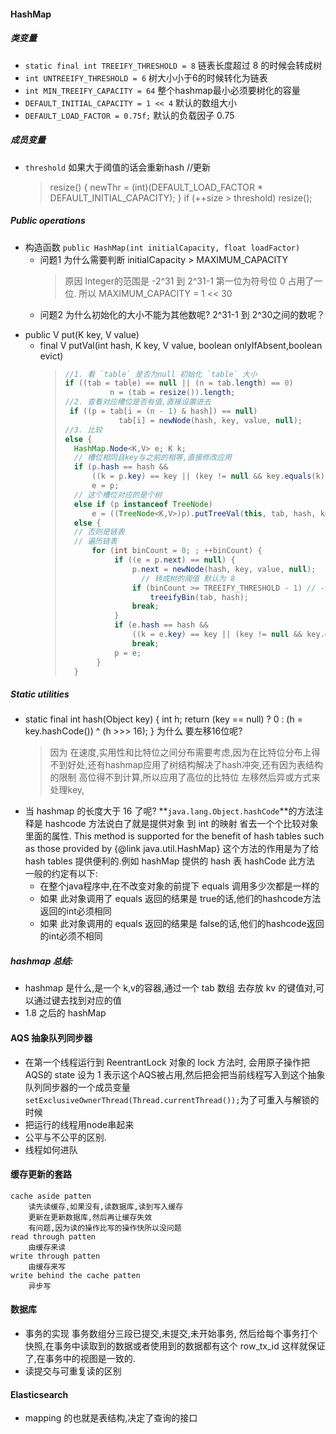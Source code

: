 #### HashMap
##### 类变量
- `static final int TREEIFY_THRESHOLD = 8`
    链表长度超过 8 的时候会转成树
- `int UNTREEIFY_THRESHOLD = 6` 
    树大小小于6的时候转化为链表
- `int MIN_TREEIFY_CAPACITY = 64`
    整个hashmap最小必须要树化的容量
- `DEFAULT_INITIAL_CAPACITY = 1 << 4`
    默认的数组大小
- `DEFAULT_LOAD_FACTOR = 0.75f;`
    默认的负载因子 0.75 
##### 成员变量
-  `threshold` 
    如果大于阈值的话会重新hash
    //更新
    > resize() {
    > newThr = (int)(DEFAULT_LOAD_FACTOR * DEFAULT_INITIAL_CAPACITY);
    > }
    > if (++size > threshold)
    >           resize();

##### Public operations
- 构造函数
`public HashMap(int initialCapacity, float loadFactor)`
  - 问题1 为什么需要判断 initialCapacity > MAXIMUM_CAPACITY
    > 原因 Integer的范围是 -2^31 到 2^31-1 第一位为符号位 0 占用了一位.
    > 所以 MAXIMUM_CAPACITY = 1 << 30 
  - 问题2 为什么初始化的大小不能为其他数呢? 2^31-1 到 2^30之间的数呢？
    >
- public V put(K key, V value) 
  - final V putVal(int hash, K key, V value, boolean onlyIfAbsent,boolean evict) 
    > 
    > ```java 
    > //1. 看 `table` 是否为null 初始化 `table` 大小 
    > if ((tab = table) == null || (n = tab.length) == 0)
    >           n = (tab = resize()).length;
    > //2. 查看对应槽位是否有值,直接设置进去
    >  if ((p = tab[i = (n - 1) & hash]) == null)
    >             tab[i] = newNode(hash, key, value, null);
    > //3. 比较
    > else {
    >   HashMap.Node<K,V> e; K k;
    >   // 槽位相同且key与之前的相等,直接修改应用
    >   if (p.hash == hash &&
    >       ((k = p.key) == key || (key != null && key.equals(k))))
    >       e = p;
    >   // 这个槽位对应的是个树
    >   else if (p instanceof TreeNode)
    >       e = ((TreeNode<K,V>)p).putTreeVal(this, tab, hash, key, value);
    >   else {
    >   // 否则是链表
    >   // 遍历链表
    >       for (int binCount = 0; ; ++binCount) {
    >            if ((e = p.next) == null) {
    >                p.next = newNode(hash, key, value, null);
    >                  // 转成树的阈值 默认为 8 
    >                if (binCount >= TREEIFY_THRESHOLD - 1) // -1 for 1st
    >                    treeifyBin(tab, hash);
    >                break;
    >            }
    >            if (e.hash == hash &&
    >                ((k = e.key) == key || (key != null && key.equals(k))))
    >                break;
    >            p = e;
    >        }
    >   }
    > 
    > ```
##### Static utilities

- static final int hash(Object key) {
          int h;
          return (key == null) ? 0 : (h = key.hashCode()) ^ (h >>> 16);
      } 为什么 要左移16位呢?
    > 因为 在速度,实用性和比特位之间分布需要考虑,因为在比特位分布上得不到好处,还有hashmap应用了树结构解决了hash冲突,还有因为表结构的限制 高位得不到计算,所以应用了高位的比特位 左移然后异或方式来处理key,
- 当 hashmap 的长度大于 16 了呢?
    **`java.lang.Object.hashCode`**的方法注释是
    hashcode 方法说白了就是提供对象 到 int 的映射 省去一个个比较对象里面的属性.
  This method is supported for the benefit of hash tables such as those provided by {@link java.util.HashMap}
  这个方法的作用是为了给hash tables 提供便利的.例如 hashMap 提供的 hash 表
  hashCode 
  此方法 一般的约定有以下:
   - 在整个java程序中,在不改变对象的前提下 equals 调用多少次都是一样的
   - 如果 此对象调用了 equals 返回的结果是 true的话,他们的hashcode方法返回的int必须相同
   - 如果 此对象调用的 equals 返回的结果是 false的话,他们的hashcode返回的int必须不相同
   
##### hashmap 总结:
   - hashmap 是什么,是一个 k,v的容器,通过一个 tab 数组 去存放 kv 的键值对,可以通过键去找到对应的值
   - 1.8 之后的 hashMap

#### AQS 抽象队列同步器
   - 在第一个线程运行到 ReentrantLock 对象的 lock 方法时, 会用原子操作把 AQS的 state 设为 1 表示这个AQS被占用,然后把会把当前线程写入到这个抽象队列同步器的一个成员变量`setExclusiveOwnerThread(Thread.currentThread());`为了可重入与解锁的时候
   - 把运行的线程用node串起来
   - 公平与不公平的区别.
   - 线程如何进队
#### 缓存更新的套路
    cache aside patten
        读先读缓存,如果没有,读数据库,读到写入缓存
        更新在更新数据库,然后再让缓存失效
        有问题,因为读的操作比写的操作快所以没问题
    read through patten
        由缓存来读
    write through patten
        由缓存来写
    write behind the cache patten
        异步写
#### 数据库
   - 事务的实现
        事务数组分三段已提交,未提交,未开始事务,
        然后给每个事务打个快照,在事务中读取到的数据或者使用到的数据都有这个 row_tx_id
        这样就保证了,在事务中的视图是一致的.
   - 读提交与可重复读的区别
   
#### Elasticsearch 
   - mapping 的也就是表结构,决定了查询的接口

